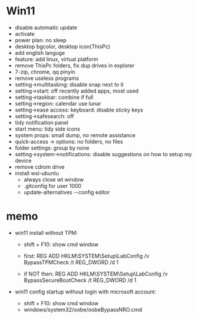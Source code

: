 # Win11

* disable automatic update
* activate
* power plan: no sleep
* desktop bgcolor, desktop icon(ThisPc)
* add english languge
* feature: add linux, virtual platform
* remove ThisPc folders, fix dup drives in explorer
* 7-zip, chrome, qq pinyin
* remove useless programs
* setting->multitasking: disable snap next to it
* setting->start: off recently added apps, most used
* setting->taskbar: combine if full
* setting->region: calendar use lunar
* setting->ease access: keyboard: disable sticky keys
* setting->safesearch: off
* tidy notification panel
* start menu: tidy side icons
* system props: small dump, no remote assistance
* quick-access -> options: no folders, no files
* folder settings: group by none
* setting->system->notifications: disable suggestions on how to setup my device
* remove cdrom drive
* install wsl-ubuntu
    * always close wt window 
    * .gitconfig for user 1000
    * update-alternatives --config editor


# memo

* win11 install without TPM:
    * shift + F10: show cmd window

    * first:        REG ADD HKLM\SYSTEM\Setup\LabConfig /v BypassTPMCheck /t REG_DWORD /d 1
    * if NOT then:  REG ADD HKLM\SYSTEM\Setup\LabConfig /v BypassSecureBootCheck /t REG_DWORD /d 1

* win11 config startup without login with microsoft account:
    * shift + F10: show cmd window
    * windows/system32/oobe/oobeBypassNRO.cmd

